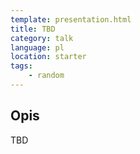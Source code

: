 ```yaml
---
template: presentation.html
title: TBD
category: talk
language: pl
location: starter
tags:
    - random
---
```


## Opis

TBD
